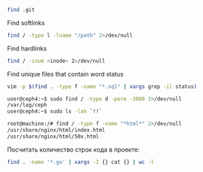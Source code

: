 ```bash
find .git
```

Find softlinks
```bash
find / -type l -lname "/path" 2>/dev/null
```

Find hardlinks
```bash
find / -inum <inode> 2>/dev/null
```

Find unique files that contain word status
```bash
vim -p $(find . -type f -name "*.sql" | xargs grep -il status)
```


```bash
user@ceph4:~$ sudo find / -type d -perm -3000 2>/dev/null
/var/log/ceph
user@ceph4:~$ sudo ls -lah `!!`
```

```bash
root@machine:/# find / -type f -name "*html*" 2>/dev/null
/usr/share/nginx/html/index.html
/usr/share/nginx/html/50x.html
```

Посчитать количество строк кода в проекте:
```bash
find . -name '*.go' | xargs -I {} cat {} | wc -l
```
